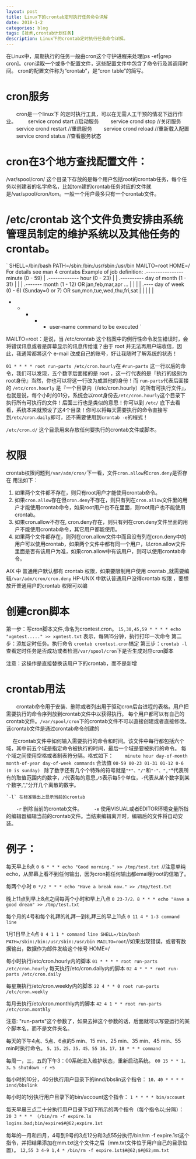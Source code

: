 ```yaml
---
layout: post
title: Linux下的crontab定时执行任务命令详解  
date: 2018-1-2
categories: blog
tags: [技术,crontab计划任务]
description: Linux下的crontab定时执行任务命令详解。
---
```


在Linux中，周期执行的任务一般由cron这个守护进程来处理[ps -ef|grep cron]。cron读取一个或多个配置文件，这些配置文件中包含了命令行及其调用时间。
cron的配置文件称为“crontab”，是“cron table”的简写。

# cron服务
　　cron是一个linux下 的定时执行工具，可以在无需人工干预的情况下运行作业。
　　service crond start    //启动服务
　　service crond stop    //关闭服务
　　service crond restart  //重启服务
　　service crond reload  //重新载入配置
　　service crond status  //查看服务状态

# cron在3个地方查找配置文件：
 /var/spool/cron/ 这个目录下存放的是每个用户包括root的crontab任务，每个任务以创建者的名字命名，比如tom建的crontab任务对应的文件就是/var/spool/cron/tom。一般一个用户最多只有一个crontab文件。

# /etc/crontab 这个文件负责安排由系统管理员制定的维护系统以及其他任务的crontab。


`
SHELL=/bin/bash
PATH=/sbin:/bin:/usr/sbin:/usr/bin
MAILTO=root
HOME=/ 
For details see man 4 crontabs
Example of job definition:
.---------------- minute (0 - 59)
|  .------------- hour (0 - 23)
|  |  .---------- day of month (1 - 31)
|  |  |  .------- month (1 - 12) OR jan,feb,mar,apr ...
|  |  |  |  .---- day of week (0 - 6) (Sunday=0 or 7) OR sun,mon,tue,wed,thu,fri,sat
|  |  |  |  |
*  *  *  *  * user-name command to be executed
`

MAILTO=root：是说，当 /etc/crontab 这个档案中的例行性命令发生错误时，会将错误讯息或者是屏幕显示的讯息传给谁？由于 root 并无法再用户端收信，因此，我通常都將这个 e-mail 改成自己的账号，好让我随时了解系统的状态！

`01 * * * * root run-parts /etc/cron.hourly`在 `#run-parts` 这一行以后的命令，我们可以发现，五个数字后面接的是 root ，这一行代表的是『执行的级别为root身份』当然，你也可以将这一行改为成其他的身份！而 `run-parts`代表后面接的 `/etc/cron.hourly` 是『一个目录内（/etc/cron.hourly）的所有可执行文件』，也就是说，每个小时的01分，系统会以root身份去`/etc/cron.hourly`这个目录下执行所有可执行的文件！后面三行也是类似的意思！你可以到 `/etc/` 底下去看看，系统本来就预设了这4个目录！你可以将每天需要执行的命令直接写到`/etc/cron.daily`即可，还不需要使用到`crontab -e`的程式！

 `/etc/cron.d/` 这个目录用来存放任何要执行的crontab文件或脚本。

# 权限
crontab权限问题到`/var/adm/cron/`下一看，文件`cron.allow`和`cron.deny`是否存在
用法如下：
1. 如果两个文件都不存在，则只有root用户才能使用crontab命令。 
2. 如果`cron.allow`存在但`cron.deny`不存在，则只有列在`cron.allow`文件里的用户才能使用crontab命令，如果root用户也不在里面，则root用户也不能使用crontab。 
3. 如果cron.allow不存在, cron.deny存在，则只有列在cron.deny文件里面的用户不能使用crontab命令，其它用户都能使用。 
4. 如果两个文件都存在，则列在cron.allow文件中而且没有列在cron.deny中的用户可以使用crontab，如果两个文件中都有同一个用户，以cron.allow文件里面是否有该用户为准，如果cron.allow中有该用户，则可以使用crontab命令。

AIX 中 普通用户默认都有 crontab 权限，如果要限制用户使用 crontab ,就需要编辑`/var/adm/cron/cron.deny`
HP-UNIX 中默认普通用户没得crontab 权限 ，要想放开普通用户的crontab 权限可以编

# 创建cron脚本
第一步：写cron脚本文件,命名为crontest.cron。
`15,30,45,59 * * * * echo "xgmtest....." >> xgmtest.txt`  表示，每隔15分钟，执行打印一次命令 
第二步：添加定时任务。执行命令 `crontab crontest.cron`搞定 
第三步：`crontab -l` 查看定时任务是否成功或者检测`/var/spool/cron`下是否生成对应cron脚本

注意：这操作是直接替换该用户下的crontab，而不是新增
 
# crontab用法 
　　crontab命令用于安装、删除或者列出用于驱动cron后台进程的表格。用户把需要执行的命令序列放到crontab文件中以获得执行。
    每个用户都可以有自己的crontab文件。`/var/spool/cron`下的crontab文件不可以直接创建或者直接修改。该crontab文件是通过crontab命令创建的

　  在crontab文件中如何输入需要执行的命令和时间。该文件中每行都包括六个域，其中前五个域是指定命令被执行的时间，最后一个域是要被执行的命令。
    每个域之间使用空格或者制表符分隔。格式如下： 
　　`minute hour day-of-month month-of-year day-of-week commands` 
    合法值 `00-59 00-23 01-31 01-12 0-6 (0 is sunday) `
    除了数字还有几个个特殊的符号就是`"*"、"/"`和`"-"、","`\*代表所有的取值范围内的数字，`/`代表每的意思,`/5`表示每5个单位，`-`代表从某个数字到某个数字,","分开几个离散的数字。

    `-l` 在标准输出上显示当前的crontab 
　　`-r` 删除当前的crontab文件。 
　　`-e` 使用VISUAL或者EDITOR环境变量所指的编辑器编辑当前的crontab文件。当结束编辑离开时，编辑后的文件将自动安装。 
 
# 例子： 
每天早上6点 
`0 6 * * * echo "Good morning." >> /tmp/test.txt `//注意单纯echo，从屏幕上看不到任何输出，因为cron把任何输出都email到root的信箱了。

每两个小时 
`0 */2 * * * echo "Have a break now." >> /tmp/test.txt`

晚上11点到早上8点之间每两个小时和早上八点 
`0 23-7/2，8 * * * echo "Have a good dream" >> /tmp/test.txt`

每个月的4号和每个礼拜的礼拜一到礼拜三的早上11点 
`0 11 4 * 1-3 command line`

1月1日早上4点 
`0 4 1 1 * command line SHELL=/bin/bash PATH=/sbin:/bin:/usr/sbin:/usr/bin MAILTO=root`//如果出现错误，或者有数据输出，数据作为邮件发给这个帐号 HOME=/

每小时执行/etc/cron.hourly内的脚本
`01 * * * * root run-parts /etc/cron.hourly`
每天执行/etc/cron.daily内的脚本
`02 4 * * * root run-parts /etc/cron.daily`

每星期执行/etc/cron.weekly内的脚本
`22 4 * * 0 root run-parts /etc/cron.weekly`

每月去执行/etc/cron.monthly内的脚本 
`42 4 1 * * root run-parts /etc/cron.monthly`

注意: "run-parts"这个参数了，如果去掉这个参数的话，后面就可以写要运行的某个脚本名，而不是文件夹名。 　

每天的下午4点、5点、6点的5 min、15 min、25 min、35 min、45 min、55 min时执行命令。 
`5，15，25，35，45，55 16，17，18 * * * command`

每周一，三，五的下午3：00系统进入维护状态，重新启动系统。
`00 15 * * 1，3，5 shutdown -r +5`

每小时的10分，40分执行用户目录下的innd/bbslin这个指令： 
`10，40 * * * * innd/bbslink`

每小时的1分执行用户目录下的bin/account这个指令： 
`1 * * * * bin/account`

每天早晨三点二十分执行用户目录下如下所示的两个指令（每个指令以;分隔）： 
`20 3 * * * （/bin/rm -f expire.ls logins.bad;bin/expire$#@62;expire.1st`　　

每年的一月和四月，4号到9号的3点12分和3点55分执行/bin/rm -f expire.1st这个指令，并把结果添加在mm.txt这个文件之后（mm.txt文件位于用户自己的目录位置）。 
`12,55 3 4-9 1,4 * /bin/rm -f expire.1st$#@62;$#@62;mm.txt`

